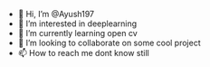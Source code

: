 - 👋 Hi, I’m @Ayush197
- 👀 I’m interested in deeplearning
- 🌱 I’m currently learning open cv
- 💞️ I’m looking to collaborate on some cool project
- 📫 How to reach me dont know still

